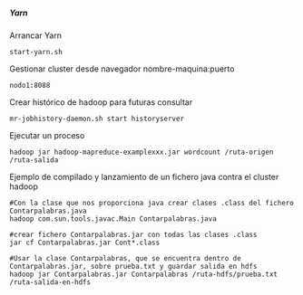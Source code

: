 ##### Yarn
Arrancar Yarn
```
start-yarn.sh
```
Gestionar cluster desde navegador nombre-maquina:puerto
```
nodo1:8088
```
Crear histórico de hadoop para futuras consultar
```
mr-jobhistory-daemon.sh start historyserver
```
Ejecutar un proceso
```
hadoop jar hadoop-mapreduce-examplexxx.jar wordcount /ruta-origen /ruta-salida
```
Ejemplo de compilado y lanzamiento de un fichero java contra el cluster hadoop  
```
#Con la clase que nos proporciona java crear clases .class del fichero Contarpalabras.java
hadoop com.sun.tools.javac.Main Contarpalabras.java 

#crear fichero Contarpalabras.jar con todas las clases .class
jar cf Contarpalabras.jar Cont*.class 

#Usar la clase Contarpalabras, que se encuentra dentro de Contarpalabras.jar, sobre prueba.txt y guardar salida en hdfs 
hadoop jar Contarpalabras.jar Contarpalabras /ruta-hdfs/prueba.txt /ruta-salida-en-hdfs 
```
